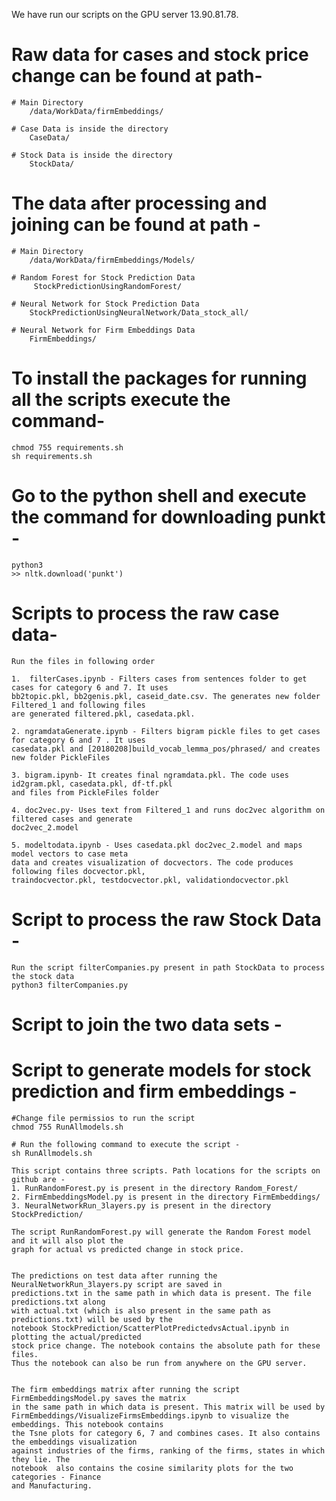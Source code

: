 
We have run our scripts on the GPU server 13.90.81.78.


# Raw data for cases and stock price change can be found at path-
    # Main Directory 
        /data/WorkData/firmEmbeddings/
        
    # Case Data is inside the directory
        CaseData/
        
    # Stock Data is inside the directory
        StockData/
        
# The data after processing and joining can be found at path - 
    # Main Directory 
        /data/WorkData/firmEmbeddings/Models/
        
    # Random Forest for Stock Prediction Data
         StockPredictionUsingRandomForest/
         
    # Neural Network for Stock Prediction Data
        StockPredictionUsingNeuralNetwork/Data_stock_all/
        
    # Neural Network for Firm Embeddings Data
        FirmEmbeddings/
        
        
# To install the packages for running all the scripts execute the command-
    chmod 755 requirements.sh
    sh requirements.sh

# Go to the python shell and execute the command for downloading punkt -
    python3
    >> nltk.download('punkt')
  
  
# Scripts to process the raw case data-
    Run the files in following order
      
    1.  filterCases.ipynb - Filters cases from sentences folder to get cases for category 6 and 7. It uses 
    bb2topic.pkl, bb2genis.pkl, caseid_date.csv. The generates new folder Filtered_1 and following files 
    are generated filtered.pkl, casedata.pkl. 

    2. ngramdataGenerate.ipynb - Filters bigram pickle files to get cases for category 6 and 7 . It uses 
    casedata.pkl and [20180208]build_vocab_lemma_pos/phrased/ and creates new folder PickleFiles

    3. bigram.ipynb- It creates final ngramdata.pkl. The code uses id2gram.pkl, casedata.pkl, df-tf.pkl 
    and files from PickleFiles folder

    4. doc2vec.py- Uses text from Filtered_1 and runs doc2vec algorithm on filtered cases and generate 
    doc2vec_2.model

    5. modeltodata.ipynb - Uses casedata.pkl doc2vec_2.model and maps model vectors to case meta 
    data and creates visualization of docvectors. The code produces following files docvector.pkl, 
    traindocvector.pkl, testdocvector.pkl, validationdocvector.pkl


# Script to process the raw Stock Data - 
    Run the script filterCompanies.py present in path StockData to process the stock data
    python3 filterCompanies.py


# Script to join the two data sets - 

 
# Script to generate models for stock prediction and firm embeddings -

    #Change file permissios to run the script
    chmod 755 RunAllmodels.sh
    
    # Run the following command to execute the script -
    sh RunAllmodels.sh
    
    This script contains three scripts. Path locations for the scripts on github are - 
    1. RunRandomForest.py is present in the directory Random_Forest/
    2. FirmEmbeddingsModel.py is present in the directory FirmEmbeddings/ 
    3. NeuralNetworkRun_3layers.py is present in the directory StockPrediction/
    
    The script RunRandomForest.py will generate the Random Forest model and it will also plot the 
    graph for actual vs predicted change in stock price.
    
    
    The predictions on test data after running the NeuralNetworkRun_3layers.py script are saved in 
    predictions.txt in the same path in which data is present. The file predictions.txt along 
    with actual.txt (which is also present in the same path as predictions.txt) will be used by the 
    notebook StockPrediction/ScatterPlotPredictedvsActual.ipynb in plotting the actual/predicted 
    stock price change. The notebook contains the absolute path for these files. 
    Thus the notebook can also be run from anywhere on the GPU server.
    
    
    The firm embeddings matrix after running the script FirmEmbeddingsModel.py saves the matrix 
    in the same path in which data is present. This matrix will be used by 
    FirmEmbeddings/VisualizeFirmsEmbeddings.ipynb to visualize the embeddings. This notebook contains 
    the Tsne plots for category 6, 7 and combines cases. It also contains the embeddings visualization 
    against industries of the firms, ranking of the firms, states in which they lie. The 
    notebook  also contains the cosine similarity plots for the two categories - Finance 
    and Manufacturing. 

